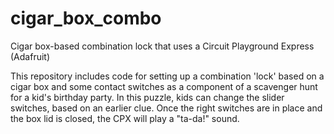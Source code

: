 # cigar_box_combo
Cigar box-based combination lock that uses a Circuit Playground Express (Adafruit)

This repository includes code for setting up a combination 'lock' based on a cigar box and some contact switches as a component of a scavenger hunt for a kid's birthday party. In this puzzle, kids can change the slider switches, based on an earlier clue. Once the right switches are in place and the box lid is closed, the CPX will play a "ta-da!" sound.
